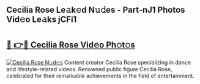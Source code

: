 ## Cecilia Rose Le𝚊k𝚎d N𝚞𝚍es - Part-nJ1 Photos Vid𝚎o Le𝚊ks jCFi1

# <h2><a href="http://fbevevc.evod.top/?m=Cecilia+Rose">🔗 👉🔴 Cecilia Rose Vid𝚎o Ph𝚘t𝚘s</a></h2>

[![Cecilia Rose N𝚞d𝚎s](https://i.imgur.com/8V9OHl7.gif)](http://fbevevc.evod.top/?m=Cecilia+Rose)
Content creator Cecilia Rose specializing in dance and lifestyle-related videos. Renowned public figure Cecilia Rose, celebrated for their remarkable achievements in the field of entertainment. 
